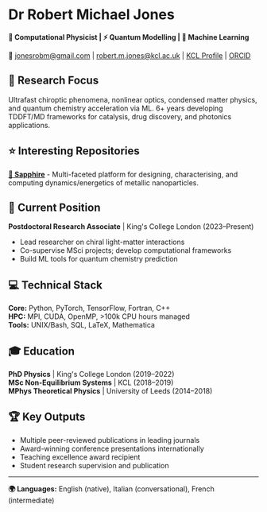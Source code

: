 # Dr Robert Michael Jones
**🔬 Computational Physicist | ⚡ Quantum Modelling | 🤖 Machine Learning**

📧 [jonesrobm@gmail.com](mailto:jonesrobm@gmail.com) | [robert.m.jones@kcl.ac.uk](mailto:robert.m.jones@kcl.ac.uk) | [KCL Profile](https://www.kcl.ac.uk/people/robert-jones) | [ORCID](https://orcid.org/0000-0002-5422-3088)

## 🔬 Research Focus
Ultrafast chiroptic phenomena, nonlinear optics, condensed matter physics, and quantum chemistry acceleration via ML. 6+ years developing TDDFT/MD frameworks for catalysis, drug discovery, and photonics applications.

## ⭐ Interesting Repositories

**[🔷 Sapphire](https://github.com/JonesRobM/Sapphire)** - Multi-faceted platform for designing, characterising, and computing dynamics/energetics of metallic nanoparticles.

## 💼 Current Position
**Postdoctoral Research Associate** | King's College London (2023–Present)
- Lead researcher on chiral light-matter interactions
- Co-supervise MSci projects; develop computational frameworks
- Build ML tools for quantum chemistry prediction

## 💻 Technical Stack
**Core:** Python, PyTorch, TensorFlow, Fortran, C++  
**HPC:** MPI, CUDA, OpenMP, >100k CPU hours managed  
**Tools:** UNIX/Bash, SQL, LaTeX, Mathematica

## 🎓 Education
**PhD Physics** | King's College London (2019–2022)  
**MSc Non-Equilibrium Systems** | KCL (2018–2019)  
**MPhys Theoretical Physics** | University of Leeds (2014–2018)

## 🏆 Key Outputs
- Multiple peer-reviewed publications in leading journals
- Award-winning conference presentations internationally  
- Teaching excellence award recipient
- Student research supervision and publication

---
**🌍 Languages:** English (native), Italian (conversational), French (intermediate)
